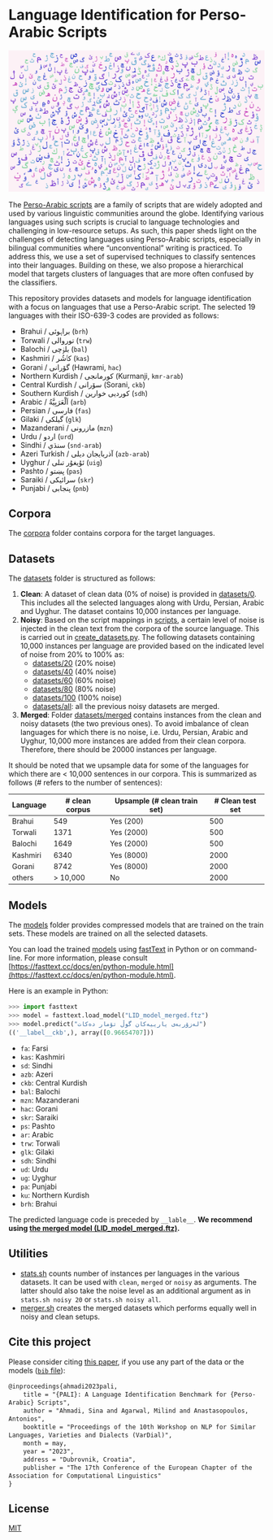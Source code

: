 # Language Identification for Perso-Arabic Scripts

![Perso-Arabic scripts word cloud](PersoArabicGraphemes.png)

The [Perso-Arabic scripts](https://en.wikipedia.org/wiki/Persian_alphabet) are a family of scripts that are widely adopted and used by various linguistic communities around the globe. Identifying various languages using such scripts is crucial to language technologies and challenging in low-resource setups. As such, this paper sheds light on the challenges of detecting languages using Perso-Arabic scripts, especially in bilingual communities where “unconventional” writing is practiced. To address this, we use a set of supervised techniques to classify sentences into their languages. Building on these, we also propose a hierarchical model that targets clusters of languages that are more often confused by the classifiers. 

This repository provides datasets and models for language identification with a focus on languages that use a Perso-Arabic script. The selected 19 languages with their ISO-639-3 codes are provided as follows:

* Brahui / براہوئی (`brh`)
* Torwali / توروالی (`trw`)
* Balochi / بلۏچی (`bal`)
* Kashmiri / كٲشُر (`kas`)
* Gorani / گۆرانی (Hawrami, `hac`)
* Northern Kurdish / کورمانجی (Kurmanji, `kmr-arab`)
* Central Kurdish / سۆرانی (Sorani, `ckb`)
* Southern Kurdish / کوردیی خوارین (`sdh`)
* Arabic / اَلْعَرَبِيَّةُ (`arb`)
* Persian / فارسی (`fas`)
* Gilaki / گیلکی (`glk`)
* Mazanderani / مازرونی (`mzn`)
* Urdu / اردو (`urd`)
* Sindhi / سنڌي (`snd-arab`)
* Azeri Turkish / آذربایجان دیلی (`azb-arab`)
* Uyghur / ئۇيغۇر تىلى (`uig`)
* Pashto / پښتو (`pas`)
* Saraiki / سرائیکی (`skr`)
* Punjabi / پنجابی (`pnb`)

## Corpora

The [corpora](corpora) folder contains corpora for the target languages.

## Datasets
The [datasets](datasets) folder is structured as follows:

1. **Clean**: A dataset of clean data (0% of noise) is provided in [datasets/0](datasets/0). This includes all the selected languages along with Urdu, Persian, Arabic and Uyghur. The dataset contains 10,000 instances per language.
1. **Noisy**: Based on the script mappings in [scripts](scripts), a certain level of noise is injected in the clean text from the corpora of the source language. This is carried out in [create_datasets.py](create_datasets.py). The following datasets containing 10,000 instances per language are provided based on the indicated level of noise from 20% to 100% as:
	* [datasets/20](datasets/20) (20% noise)
	* [datasets/40](datasets/40) (40% noise)
	* [datasets/60](datasets/60) (60% noise)
	* [datasets/80](datasets/80) (80% noise)
	* [datasets/100](datasets/100) (100% noise)
	* [datasets/all](datasets/all): all the previous noisy datasets are merged.
1. **Merged**: Folder [datasets/merged](datasets/merged) contains instances from the clean and noisy datasets (the two previous ones). To avoid imbalance of clean languages for which there is no noise, i.e. Urdu, Persian, Arabic and Uyghur, 10,000 more instances are added from their clean corpora. Therefore, there should be 20000 instances per language.

It should be noted that we upsample data for some of the languages for which there are < 10,000 sentences in our corpora. This is summarized as follows (# refers to the number of sentences):

| Language | # clean corpus | Upsample (# clean train set) | # Clean test set |
|----------|----------------|------------------------------|------------------|
| Brahui   | 549            | Yes (200)                    | 500              |
| Torwali  | 1371           | Yes (2000)                   | 500              |
| Balochi  | 1649           | Yes (2000)                   | 500              |
| Kashmiri | 6340           | Yes (8000)                   | 2000             |
| Gorani   | 8742           | Yes (8000)                   | 2000             |
| others   | > 10,000       | No                           | 2000             |

## Models
The [models](models) folder provides compressed models that are trained on the train sets. These models are trained on all the selected datasets.

You can load the trained [models](models) using [fastText](https://fasttext.cc) in Python or on command-line. For more information, please consult [https://fasttext.cc/docs/en/python-module.html](https://fasttext.cc/docs/en/python-module.html).

Here is an example in Python:

```python
>>> import fasttext
>>> model = fasttext.load_model("LID_model_merged.ftz")
>>> model.predict("لەزۆربەی یارییەکان گوڵ تۆمار دەکات")
(('__label__ckb',), array([0.96654707]))

```

* `fa`: Farsi
* `kas`: Kashmiri
* `sd`: Sindhi
* `azb`: Azeri
* `ckb`: Central Kurdish
* `bal`: Balochi
* `mzn`: Mazanderani
* `hac`: Gorani
* `skr`: Saraiki
* `ps`: Pashto
* `ar`: Arabic
* `trw`: Torwali
* `glk`: Gilaki
* `sdh`: Sindhi
* `ud`: Urdu
* `ug`: Uyghur
* `pa`: Punjabi
* `ku`: Northern Kurdish
* `brh`: Brahui

The predicted language code is preceded by `__lable__`. **We recommend using [the merged model  (LID_model_merged.ftz)](models/LID_model_merged.ftz).**

## Utilities
* [stats.sh](stats.sh) counts number of instances per languages in the various datasets. It can be used with `clean`, `merged` or `noisy` as arguments. The latter should also take the noise level as an additional argument as in `stats.sh noisy 20` or `stats.sh noisy all`.
* [merger.sh](merger.sh) creates the merged datasets which performs equally well in noisy and clean setups.

## Cite this project
Please consider citing [this paper](https://sinaahmadi.github.io/docs/articles/ahmadi2023pali.pdf), if you use any part of the data or the models ([`bib` file](https://sinaahmadi.github.io/bibliography/ahmadi2023pali.txt)):

```
@inproceedings{ahmadi2023pali,
    title = "{PALI}: A Language Identification Benchmark for {Perso-Arabic} Scripts",
    author = "Ahmadi, Sina and Agarwal, Milind and Anastasopoulos, Antonios",
    booktitle = "Proceedings of the 10th Workshop on NLP for Similar Languages, Varieties and Dialects (VarDial)",
    month = may,
    year = "2023",
    address = "Dubrovnik, Croatia",
    publisher = "The 17th Conference of the European Chapter of the Association for Computational Linguistics"
}
```

## License 
[MIT](LICENSE)


